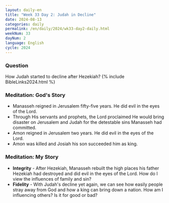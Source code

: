 ```yaml
---
layout: daily-en
title: "Week 33 Day 2: Judah in Decline"
date: 2024-08-13
categories: daily
permalink: /en/daily/2024/wk33-day2-daily.html
weekNum: 33
dayNum: 2
language: English
cycle: 2024
---
```


### Question

How Judah started to decline after Hezekiah?
{% include BibleLinks2024.html %}

### Meditation: God's Story

- Manasseh reigned in Jerusalem fifty-five years. He did evil in the eyes of the Lord.
- Through His servants and prophets, the Lord proclaimed He would bring disaster on Jerusalem and Judah for the detestable sins Manasseh had committed.
- Amon reigned in Jerusalem two years. He did evil in the eyes of the Lord.
- Amon was killed and Josiah his son succeeded him as king.

### Meditation: My Story

- **Integrity** - After Hezekiah, Manasseh rebuilt the high places his father Hezekiah had destroyed and did evil in the eyes of the Lord. How do I view the influences of family and sin?
- **Fidelity** - With Judah's decline yet again, we can see how easily people stray away from God and how a king can bring down a nation. How am I influencing others? Is it for good or bad?
